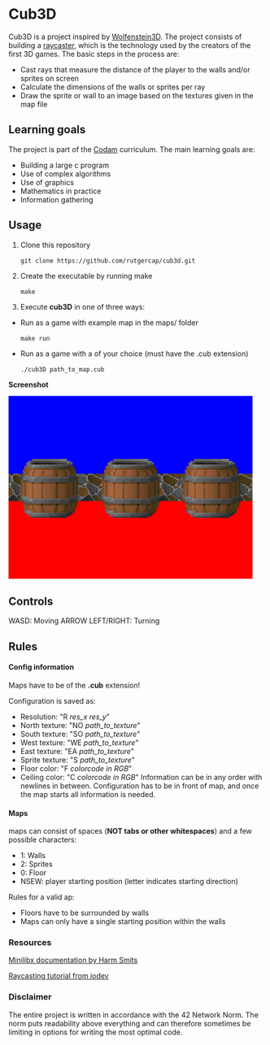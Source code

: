 # Cub3D

Cub3D is a project inspired by [Wolfenstein3D](http://wolf3d.atw.hu/). The project consists of building a [raycaster](https://en.wikipedia.org/wiki/Ray_casting), 
which is the technology used by the creators of the first 3D games. 
The basic steps in the process are:
- Cast rays that measure the distance of the player to the walls and/or sprites on screen
- Calculate the dimensions of the walls or sprites per ray
- Draw the sprite or wall to an image based on the textures given in the map file

## Learning goals
The project is part of the [Codam](https://www.codam.nl/studying-at-codam) curriculum. The main learning goals are:
- Building a large c program
- Use of complex algorithms
- Use of graphics
- Mathematics in practice
- Information gathering

## Usage

1. Clone this repository
   ```console
   git clone https://github.com/rutgercap/cub3d.git
   ```
2. Create the executable by running make
   ```console
   make
   ```
3. Execute **cub3D** in one of three ways:
* Run as a game with example map in the maps/ folder
   ```console
   make run
   ```
* Run as a game with a of your choice (must have the .cub extension)
   ```console
   ./cub3D path_to_map.cub
   ```
   
 **Screenshot**
 
 ![Example screenshot](/pics/screenshot.bmp)
 
 
## Controls

WASD: Moving
ARROW LEFT/RIGHT: Turning

## Rules

#### Config information
Maps have to be of the **.cub** extension!

Configuration is saved as:
- Resolution: "R *res_x res_y*"
- North texture: "NO *path_to_texture*"
- South texture: "SO *path_to_texture*"
- West texture: "WE *path_to_texture*"
- East texture: "EA *path_to_texture*"
- Sprite texture: "S *path_to_texture*"
- Floor color: "F *colorcode in RGB*"
- Ceiling color: "C *colorcode in RGB*"
Information can be in any order with newlines in between. Configuration has to be in front of map, and once the map starts all information is needed.

#### Maps

maps can consist of spaces (**NOT tabs or other whitespaces**) and a few possible characters:
- 1: Walls
- 2: Sprites
- 0: Floor
- NSEW: player starting position (letter indicates starting direction)

Rules for a valid ap:
- Floors have to be surrounded by walls
- Maps can only have a single starting position within the walls

### Resources

[Minilibx documentation by Harm Smits](https://harm-smits.github.io/42docs/libs/minilibx)

[Raycasting tutorial from iodev](https://lodev.org/cgtutor/raycasting.html)

### Disclaimer

The entire project is written in accordance with the 42 Network Norm. The norm puts readability above everything and can therefore sometimes be limiting in options for writing the most optimal code.
